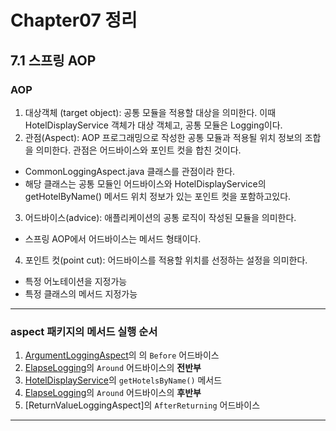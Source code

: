 # Chapter07 정리

## 7.1 스프링 AOP

### AOP

1. 대상객체 (target object): 공통 모듈을 적용할 대상을 의미한다. 이때 HotelDisplayService 객체가 대상 객체고, 공통 모듈은 Logging이다.
2. 관점(Aspect): AOP 프로그래밍으로 작성한 공통 모듈과 적용될 위치 정보의 조합을 의미한다. 관점은 어드바이스와 포인트 컷을 합친 것이다.
- CommonLoggingAspect.java 클래스를 관점이라 한다.
- 해당 클래스는 공통 모듈인 어드바이스와 HotelDisplayService의 getHotelByName() 메서드 위치 정보가 있는 포인트 컷을 포함하고있다.
3. 어드바이스(advice): 애플리케이션의 공통 로직이 작성된 모듈을 의미한다.
- 스프링 AOP에서 어드바이스는 메서드 형태이다.
4. 포인트 컷(point cut): 어드바이스를 적용할 위치를 선정하는 설정을 의미한다.
- 특정 어노테이션을 지정가능
- 특정 클래스의 메서드 지정가능

---

### aspect 패키지의 메서드 실행 순서

1. [ArgumentLoggingAspect](../aspect/ArgumentLoggingAspect.java)의 의 `Before` 어드바이스
2. [ElapseLogging](../aspect/ElapseLoggingAspect.java)의 `Around` 어드바이스의 **전반부**
3. [HotelDisplayService](../service/HotelDisplayService.java)의 `getHotelsByName()` 메서드
4. [ElapseLogging](../aspect/ElapseLoggingAspect.java)의 `Around` 어드바이스의 **후반부**
5. [ReturnValueLoggingAspect]의 `AfterReturning` 어드바이스

---
